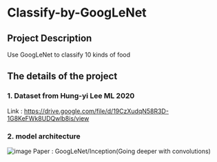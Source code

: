 # Classify-by-GoogLeNet
## Project Description
Use GoogLeNet to classify 10 kinds of food

## The details of the project
### 1. Dataset from Hung-yi Lee ML 2020
Link : https://drive.google.com/file/d/19CzXudqN58R3D-1G8KeFWk8UDQwlb8is/view

### 2. model architecture
![image](https://user-images.githubusercontent.com/119610311/228920164-9b806a58-f401-4705-af52-c4261f368dd3.png)
Paper : GoogLeNet/Inception(Going deeper with convolutions)

